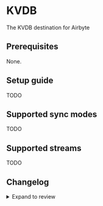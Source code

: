 # KVDB

The KVDB destination for Airbyte

## Prerequisites

None.

## Setup guide

TODO

## Supported sync modes

TODO

## Supported streams

TODO

## Changelog

<details>
  <summary>Expand to review</summary>

| Version | Date       | Pull Request                                              | Subject                                                                    |
|:--------| :--------- | :-------------------------------------------------------- | :------------------------------------------------------------------------- |
| 0.1.12 | 2024-10-12 | [43745](https://github.com/airbytehq/airbyte/pull/43745) | Update dependencies |
| 0.1.11 | 2024-08-22 | [44530](https://github.com/airbytehq/airbyte/pull/44530) | Update test dependencies |
| 0.1.10 | 2024-07-09 | [41285](https://github.com/airbytehq/airbyte/pull/41285) | Update dependencies |
| 0.1.9 | 2024-07-06 | [40796](https://github.com/airbytehq/airbyte/pull/40796) | Update dependencies |
| 0.1.8 | 2024-06-25 | [40409](https://github.com/airbytehq/airbyte/pull/40409) | Update dependencies |
| 0.1.7 | 2024-06-22 | [40016](https://github.com/airbytehq/airbyte/pull/40016) | Update dependencies |
| 0.1.6 | 2024-06-06 | [39236](https://github.com/airbytehq/airbyte/pull/39236) | [autopull] Upgrade base image to v1.2.2 |
| 0.1.5 | 2024-06-03 | [38894](https://github.com/airbytehq/airbyte/pull/38894) | Replace AirbyteLogger with logging.Logger |
| 0.1.4   | 2024-03-05 | [#35838](https://github.com/airbytehq/airbyte/pull/35838) | Un-archive connector                                                       |
| 0.1.3   | 2024-02-19 | [xxx](https://github.com/airbytehq/airbyte/pull/xxx)      | bump connector version to publish, convert to base docker image and poetry |
| 0.1.2   | 2024-02-19 | [35422](https://github.com/airbytehq/airbyte/pull/35422)  | bump connector version to publish                                          |
| 0.1.1   | 2024-02-16 | [35370](https://github.com/airbytehq/airbyte/pull/35370)  | bump connector version to publish                                          |
| 0.1.0   | 2021-07-19 | [4786](https://github.com/airbytehq/airbyte/pull/4786)    | Python Demo Destination: KVDB                                              |

</details>
